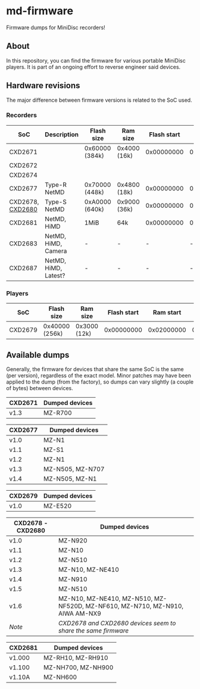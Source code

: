 # md-firmware
Firmware dumps for MiniDisc recorders!

## About
In this repository, you can find the firmware for various portable MiniDisc players. It is part of an ongoing effort to reverse engineer said devices.

## Hardware revisions
The major difference between firmware versions is related to the SoC used. 


### Recorders
| **SoC** | **Description**  | **Flash size** | **Ram size** | **Flash start** | **Ram start** | **Peripherals start** | **CPU Core** |
|---------|---------------|---------------|-----------------|------------------|---------------|-----------------------|--------------|
| CXD2671 |               |0x60000 (384k) | 0x4000 (16k)    | 0x00000000       | 0x02000000    | 0x03000000            | ARM7TDMI     |
| CXD2672 |               |               |                 |                  |               |                       | ARM7TDMI     |
| CXD2674 |               |               |                 |                  |               |                       | ARM7TDMI     |
| CXD2677 | Type-R NetMD  |0x70000 (448k) | 0x4800 (18k)    | 0x00000000       | 0x02000000    | 0x03000000            | ARM7TDMI?    |
| CXD2678, <a href="https://github.com/Sir68k/md-firmware/wiki/CXD2680">CXD2680</a> | Type-S NetMD | 0xA0000 (640k) | 0x9000 (36k) | 0x00000000      | 0x02000000    | 0x03000000            | ARM7TDMI?    |
| CXD2681  | NetMD, HiMD  | 1MiB         | 64k           | 0x00000000      | 0x00800000    | 0x03000000            | ARM          |
| CXD2683  | NetMD, HiMD, Camera  | -         | -           | -      | -    | -            | -          |
| CXD2687  | NetMD, HiMD, Latest?  | -         | -           | -      | -    | -            | -          |

### Players

| **SoC** | **Flash size** | **Ram size** | **Flash start** | **Ram start** | **Peripherals start** | **CPU Core** | **Description** |
|---------|----------------|--------------|-----------------|---------------|-----------------------|--------------|-----------|
| CXD2679 | 0x40000 (256k) | 0x3000 (12k) | 0x00000000      | 0x02000000    | 0x03000000            | ARM7TDMI?    |         |

## Available dumps
Generally, the firmware for devices that share the same SoC is the same (per version), regardless of the exact model. Minor patches may have been applied to the dump (from the factory), so dumps can vary slightly (a couple of bytes) between devices.

| **CXD2671** | **Dumped devices**                                             |
|-------------|----------------------------------------------------------------|
| v1.3        | MZ-R700                                                        |

| **CXD2677** | **Dumped devices**                                             |
|-------------|----------------------------------------------------------------|
| v1.0        | MZ-N1                                                          |
| v1.1        | MZ-S1                                                          |
| v1.2        | MZ-N1                                                          |
| v1.3        | MZ-N505, MZ-N707                                               |
| v1.4        | MZ-N505, MZ-N1                                                 |

| **CXD2679**           | **Dumped devices**                                             |
|-----------------------|----------------------------------------------------------------|
| v1.0                  | MZ-E520                                                        |

| **CXD2678 - CXD2680** | **Dumped devices**                                             |
|-----------------------|----------------------------------------------------------------|
| v1.0                  | MZ-N920                                                        |
| v1.1                  | MZ-N10                                                         |
| v1.2                  | MZ-N510                                                        |
| v1.3                  | MZ-N10, MZ-NE410                                               |
| v1.4                  | MZ-N910                                                        |
| v1.5                  | MZ-N510                                                        |
| v1.6                  | MZ-N10, MZ-NE410, MZ-N510, MZ-NF520D, MZ-NF610, MZ-N710, MZ-N910, AIWA AM-NX9 |
| _Note_                | _CXD2678 and CXD2680 devices seem to share the same firmware_ |

| **CXD2681**           | **Dumped devices**                                             |
|-----------------------|----------------------------------------------------------------|
| v1.000                | MZ-RH10, MZ-RH910                                              |
| v1.100                | MZ-NH700, MZ-NH900                                             |
| v1.10A                | MZ-NH600                                                       |
